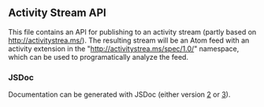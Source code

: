 ## Activity Stream API

This file contains an API for publishing to an activity stream (partly based on http://activitystrea.ms/). The resulting stream will be an Atom feed with an activity extension in the "http://activitystrea.ms/spec/1.0/" namespace, which can be used to programatically analyze the feed.

### JSDoc
Documentation can be generated with JSDoc (either version [2](http://code.google.com/p/jsdoc-toolkit/) or [3](https://github.com/micmath/jsdoc)).